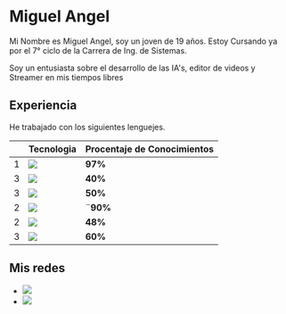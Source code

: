 # Miguel Angel
Mi Nombre es Miguel Angel, soy un joven de 19 años. Estoy Cursando ya por el 7° ciclo de la Carrera de Ing. de Sistemas. 

Soy un entusiasta sobre el desarrollo de las IA's, editor de videos y Streamer en mis tiempos libres

## Experiencia

He trabajado con los siguientes lenguejes.


|                |Tecnologia                          |Procentaje de Conocimientos|
|----------------|-------------------------------|-----------------------------|
|1|![](https://img.shields.io/badge/Python-FFD43B?style=for-the-badge&logo=python&logoColor=blue)          |**97%**            |
|3|![](https://img.shields.io/badge/JavaScript-323330?style=for-the-badge&logo=javascript&logoColor=F7DF1E)|**40%**|
|3|![](https://img.shields.io/badge/CSS3-1572B6?style=for-the-badge&logo=css3&logoColor=white)|**50%**|
|2|![](https://img.shields.io/badge/HTML5-E34F26?style=for-the-badge&logo=html5&logoColor=white)|¨**90%**|
|2|![](https://img.shields.io/badge/PHP-777BB4?style=for-the-badge&logo=php&logoColor=white)|**48%**|
|3|![](https://img.shields.io/badge/C%2B%2B-00599C?style=for-the-badge&logo=c%2B%2B&logoColor=white)|**60%**|


## Mis redes


- <a href="https://www.youtube.com/channel/UCIIKcdDTeucrKqv26OkvugQ/featured"><img src="https://img.shields.io/badge/YouTube-FF0000?style=for-the-badge&logo=youtube&logoColor=white"></a>
- <a href="https://www.twitch.tv/pana_miguel_adv"><img src="https://img.shields.io/badge/Twitch-9146FF?style=for-the-badge&logo=twitch&logoColor=white"></a>

